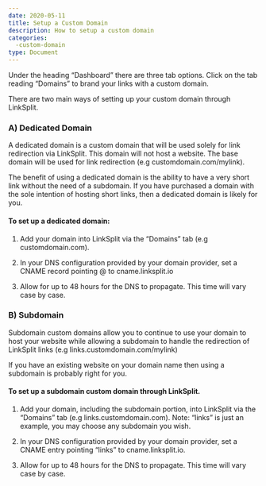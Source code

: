 ```yaml
---
date: 2020-05-11
title: Setup a Custom Domain
description: How to setup a custom domain
categories:
  -custom-domain
type: Document
---
```


Under the heading “Dashboard” there are three tab options. Click on the tab reading “Domains” to brand your links with a custom domain.

There are two main ways of setting up your custom domain through LinkSplit.  

### A) Dedicated Domain

A dedicated domain is a custom domain that will be used solely for link redirection via LinkSplit. This domain will not host a website. The base domain will be used for link redirection (e.g customdomain.com/mylink). 

The benefit of using a dedicated domain is the ability to have a very short link without the need of a subdomain. If you have purchased a domain with the sole intention of hosting short links, then a dedicated domain is likely for you.

#### To set up a dedicated domain:

 1) Add your domain into LinkSplit via the “Domains” tab (e.g customdomain.com).

 2) In your DNS configuration provided by your domain provider, set a CNAME record pointing @ to cname.linksplit.io

 3) Allow for up to 48 hours for the DNS to propagate. This time will vary case by case.


### B) Subdomain

Subdomain custom domains allow you to continue to use your domain to host your website while allowing a subdomain to handle the redirection of LinkSplit links (e.g links.customdomain.com/mylink)

If you have an existing website on your domain name then using a subdomain is probably right for you. 

#### To set up a subdomain custom domain through LinkSplit.

1) Add your domain, including the subdomain portion, into LinkSplit via the “Domains” tab (e.g links.customdomain.com).  Note: “links” is just an example, you may choose any subdomain you wish.

2) In your DNS configuration provided by your domain provider, set a CNAME entry pointing “links” to cname.linksplit.io.

3) Allow for up to 48 hours for the DNS to propagate. This time will vary case by case.